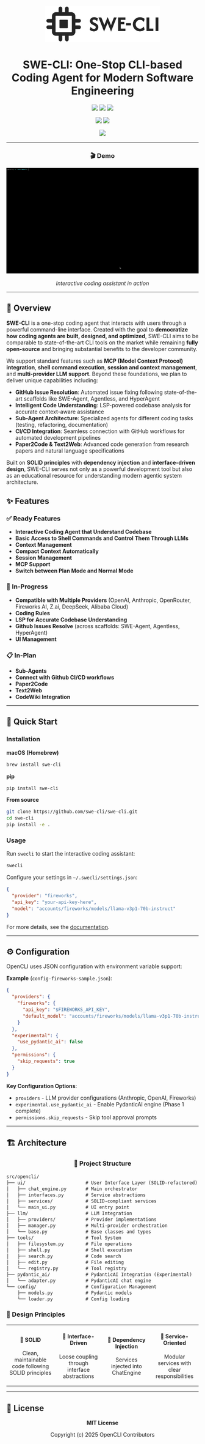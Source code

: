 <div align="center">

<img src="logo/swe-cli-high-resolution-logo-grayscale-transparent.png" alt="SWE-CLI Logo" width="300"/>

# SWE-CLI: One-Stop CLI-based Coding Agent for Modern Software Engineering

<p>
  <a href="https://github.com/swe-cli/swe-cli/stargazers"><img src="https://img.shields.io/github/stars/swe-cli/swe-cli?style=for-the-badge&logo=star&logoColor=white&labelColor=1a1a2e&color=00d9ff" /></a>
  <img src="https://img.shields.io/badge/Python-3.10+-4ecdc4?style=for-the-badge&logo=python&logoColor=white&labelColor=1a1a2e">
  <img src="https://img.shields.io/badge/License-MIT-ff6b6b?style=for-the-badge&logo=opensourceinitiative&logoColor=white&labelColor=1a1a2e">
</p>

<p>
  <img src="https://img.shields.io/badge/Architecture-SOLID-9b59b6?style=for-the-badge&logoColor=white&labelColor=1a1a2e">
  <img src="https://img.shields.io/badge/Status-Active-00b894?style=for-the-badge&logoColor=white&labelColor=1a1a2e">
</p>

<p>
  <img src="https://img.shields.io/badge/📄_Technical_Report-Coming_Soon-ffa726?style=for-the-badge&logoColor=white&labelColor=1a1a2e">
</p>

---

### 🎬 Demo

![SWE-CLI Demo](demo_video/opencli_demo.gif)

*Interactive coding assistant in action*

</div>

---

## 📖 Overview

**SWE-CLI** is a one-stop coding agent that interacts with users through a powerful command-line interface. Created with the goal to **democratize how coding agents are built, designed, and optimized**, SWE-CLI aims to be comparable to state-of-the-art CLI tools on the market while remaining **fully open-source** and bringing substantial benefits to the developer community.

We support standard features such as **MCP (Model Context Protocol) integration**, **shell command execution**, **session and context management**, and **multi-provider LLM support**. Beyond these foundations, we plan to deliver unique capabilities including:

- **GitHub Issue Resolution**: Automated issue fixing following state-of-the-art scaffolds like SWE-Agent, Agentless, and HyperAgent
- **Intelligent Code Understanding**: LSP-powered codebase analysis for accurate context-aware assistance
- **Sub-Agent Architecture**: Specialized agents for different coding tasks (testing, refactoring, documentation)
- **CI/CD Integration**: Seamless connection with GitHub workflows for automated development pipelines
- **Paper2Code & Text2Web**: Advanced code generation from research papers and natural language specifications

Built on **SOLID principles** with **dependency injection** and **interface-driven design**, SWE-CLI serves not only as a powerful development tool but also as an educational resource for understanding modern agentic system architecture.

## ✨ Features

### ✅ Ready Features
- **Interactive Coding Agent that Understand Codebase**
- **Basic Access to Shell Commands and Control Them Through LLMs**
- **Context Management**
- **Compact Context Automatically**
- **Session Management**
- **MCP Support**
- **Switch between Plan Mode and Normal Mode**

### 🔄 In-Progress
- **Compatible with Multiple Providers** (OpenAI, Anthropic, OpenRouter, Fireworks AI, Z.ai, DeepSeek, Alibaba Cloud)
- **Coding Rules**
- **LSP for Accurate Codebase Understanding**
- **Github Issues Resolve** (across scaffolds: SWE-Agent, Agentless, HyperAgent)
- **UI Management**

### 📋 In-Plan
- **Sub-Agents**
- **Connect with Github CI/CD workflows**
- **Paper2Code**
- **Text2Web**
- **CodeWiki Integration**

---

## 🚀 Quick Start

### Installation

**macOS (Homebrew)**
```bash
brew install swe-cli
```

**pip**
```bash
pip install swe-cli
```

**From source**
```bash
git clone https://github.com/swe-cli/swe-cli.git
cd swe-cli
pip install -e .
```

### Usage

Run `swecli` to start the interactive coding assistant:

```bash
swecli
```

Configure your settings in `~/.swecli/settings.json`:

```json
{
  "provider": "fireworks",
  "api_key": "your-api-key-here",
  "model": "accounts/fireworks/models/llama-v3p1-70b-instruct"
}
```

For more details, see the [documentation](./docs).

---

## ⚙️ Configuration

OpenCLI uses JSON configuration with environment variable support:

**Example** (`config-fireworks-sample.json`):

```json
{
  "providers": {
    "fireworks": {
      "api_key": "$FIREWORKS_API_KEY",
      "default_model": "accounts/fireworks/models/llama-v3p1-70b-instruct"
    }
  },
  "experimental": {
    "use_pydantic_ai": false
  },
  "permissions": {
    "skip_requests": true
  }
}
```

**Key Configuration Options**:
- `providers` - LLM provider configurations (Anthropic, OpenAI, Fireworks)
- `experimental.use_pydantic_ai` - Enable PydanticAI engine (Phase 1 complete)
- `permissions.skip_requests` - Skip tool approval prompts

---

## 🏗️ Architecture

<div align="center">

### 📁 Project Structure

</div>

```
src/opencli/
├── ui/                      # User Interface Layer (SOLID-refactored)
│   ├── chat_engine.py       # Main orchestrator
│   ├── interfaces.py        # Service abstractions
│   ├── services/            # SOLID-compliant services
│   └── main_ui.py           # UI entry point
├── llm/                     # LLM Integration
│   ├── providers/           # Provider implementations
│   ├── manager.py           # Multi-provider orchestration
│   └── base.py              # Base classes and types
├── tools/                   # Tool System
│   ├── filesystem.py        # File operations
│   ├── shell.py             # Shell execution
│   ├── search.py            # Code search
│   ├── edit.py              # File editing
│   └── registry.py          # Tool registry
├── pydantic_ai/             # PydanticAI Integration (Experimental)
│   └── adapter.py           # PydanticAI chat engine
└── config/                  # Configuration Management
    ├── models.py            # Pydantic models
    └── loader.py            # Config loading
```

### 🎯 Design Principles

<table align="center" width="80%">
<tr>
<td align="center" width="25%">
<h4>🎨 SOLID</h4>
<p>Clean, maintainable code following SOLID principles</p>
</td>
<td align="center" width="25%">
<h4>🔌 Interface-Driven</h4>
<p>Loose coupling through interface abstractions</p>
</td>
<td align="center" width="25%">
<h4>💉 Dependency Injection</h4>
<p>Services injected into ChatEngine</p>
</td>
<td align="center" width="25%">
<h4>🧩 Service-Oriented</h4>
<p>Modular services with clear responsibilities</p>
</td>
</tr>
</table>

---

## 📄 License

<div align="center">

**MIT License**

Copyright (c) 2025 OpenCLI Contributors

</div>
